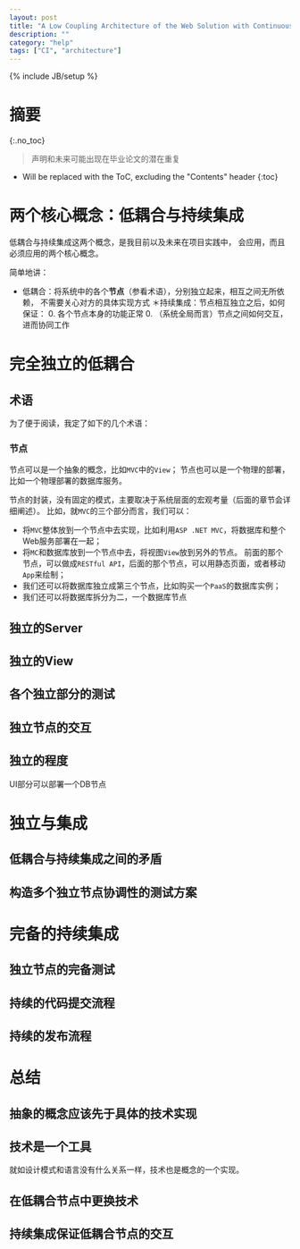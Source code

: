 ```yaml
---
layout: post
title: "A Low Coupling Architecture of the Web Solution with Continuous Integration"
description: ""
category: "help"
tags: ["CI", "architecture"]
---
```

{% include JB/setup %}

# 摘要
{:.no_toc}

> 声明和未来可能出现在毕业论文的潜在重复

<!--more-->

* Will be replaced with the ToC, excluding the "Contents" header
{:toc}

# 两个核心概念：低耦合与持续集成

低耦合与持续集成这两个概念，是我目前以及未来在项目实践中，
会应用，而且必须应用的两个核心概念。

简单地讲：

* 低耦合：将系统中的各个**节点**（参看术语），分别独立起来，相互之间无所依赖，
  不需要关心对方的具体实现方式
＊持续集成：节点相互独立之后，如何保证：
   0. 各个节点本身的功能正常
   0. （系统全局而言）节点之间如何交互，进而协同工作

# 完全独立的低耦合
## 术语

为了便于阅读，我定了如下的几个术语：

### 节点

节点可以是一个抽象的概念，比如`MVC`中的`View`；
节点也可以是一个物理的部署，比如一个物理部署的数据库服务。


节点的封装，没有固定的模式，主要取决于系统层面的宏观考量（后面的章节会详细阐述）。
比如，就`MVC`的三个部分而言，我们可以：

* 将`MVC`整体放到一个节点中去实现，比如利用`ASP .NET MVC`，将数据库和整个Web服务部署在一起；
* 将`MC`和数据库放到一个节点中去，将视图`View`放到另外的节点。
  前面的那个节点，可以做成`RESTful API`，后面的那个节点，可以用静态页面，或者移动`App`来绘制；
* 我们还可以将数据库独立成第三个节点，比如购买一个`PaaS`的数据库实例；
* 我们还可以将数据库拆分为二，一个数据库节点

## 独立的Server

## 独立的View

## 各个独立部分的测试

## 独立节点的交互

## 独立的程度

UI部分可以部署一个DB节点

# 独立与集成

## 低耦合与持续集成之间的矛盾
## 构造多个独立节点协调性的测试方案

# 完备的持续集成

## 独立节点的完备测试
## 持续的代码提交流程
## 持续的发布流程

# 总结

## 抽象的概念应该先于具体的技术实现

## 技术是一个工具

就如设计模式和语言没有什么关系一样，技术也是概念的一个实现。

## 在低耦合节点中更换技术

## 持续集成保证低耦合节点的交互
